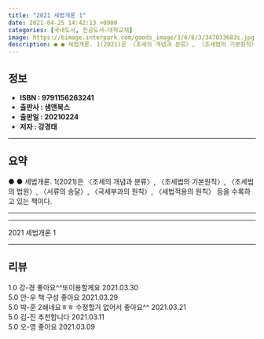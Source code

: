 ```yaml
---
title: "2021 세법개론 1"
date: 2021-04-25 14:42:13 +0900
categories: [국내도서, 전공도서-대학교재]
image: https://bimage.interpark.com/goods_image/3/6/8/3/347033683s.jpg
description: ● ● 세법개론. 1(2021)은 〈조세의 개념과 분류〉, 〈조세법의 기본원칙〉, 〈조세법의 법원〉, 〈서류의 송달〉, 〈국세부과의 원칙〉, 〈세법적용의 원칙〉 등을 수록하고 있는 책이다.
---
```


## **정보**

- **ISBN : 9791156263241**
- **출판사 : 샘앤북스**
- **출판일 : 20210224**
- **저자 : 강경태**

------



## **요약**

●  ●  세법개론. 1(2021)은 〈조세의 개념과 분류〉, 〈조세법의 기본원칙〉, 〈조세법의 법원〉, 〈서류의 송달〉, 〈국세부과의 원칙〉, 〈세법적용의 원칙〉 등을 수록하고 있는 책이다.

------



------


2021 세법개론 1 

------


## **리뷰** 

1.0 강-경 좋아요^^또이용할께요 2021.03.30 <br/>5.0 안-우 책 구성 좋아요 2021.03.29 <br/>5.0 박-훈 2쇄네요ㅎㅎ 수정할거 없어서 좋아요^^ 2021.03.21 <br/>5.0 김-진 추천합니다  2021.03.11 <br/>5.0 오-영 좋아요 2021.03.09 <br/>